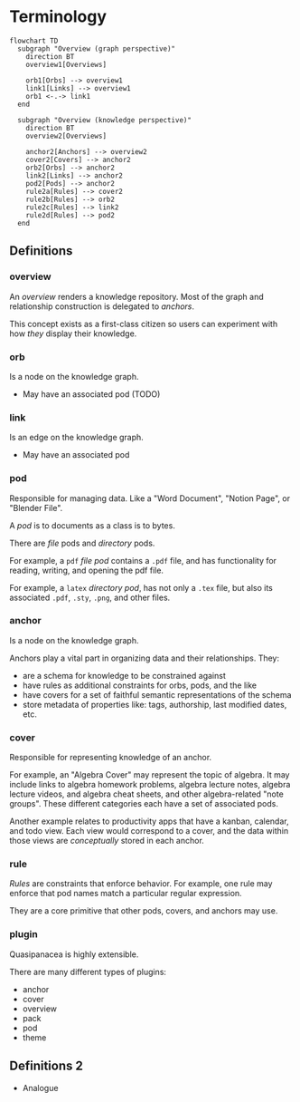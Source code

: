 # Terminology

```mermaid
flowchart TD
  subgraph "Overview (graph perspective)"
    direction BT
    overview1[Overviews]

    orb1[Orbs] --> overview1
    link1[Links] --> overview1
    orb1 <-.-> link1
  end

  subgraph "Overview (knowledge perspective)"
    direction BT
    overview2[Overviews]

    anchor2[Anchors] --> overview2
    cover2[Covers] --> anchor2
    orb2[Orbs] --> anchor2
    link2[Links] --> anchor2
    pod2[Pods] --> anchor2
    rule2a[Rules] --> cover2
    rule2b[Rules] --> orb2
    rule2c[Rules] --> link2
    rule2d[Rules] --> pod2
  end
```

## Definitions

### overview

An _overview_ renders a knowledge repository. Most of the graph and relationship construction is delegated to _anchors_.

This concept exists as a first-class citizen so users can experiment with how _they_ display their knowledge.

### orb

Is a node on the knowledge graph.

- May have an associated pod (TODO)

### link

Is an edge on the knowledge graph.

- May have an associated pod

### pod

Responsible for managing data. Like a "Word Document", "Notion Page", or "Blender File".

A _pod_ is to documents as a class is to bytes.

There are _file_ pods and _directory_ pods.

For example, a `pdf` _file pod_ contains a `.pdf` file, and has functionality for reading, writing, and opening the pdf file.

For example, a `latex` _directory pod_, has not only a `.tex` file, but also its associated `.pdf`, `.sty`, `.png`, and other files.

### anchor

Is a node on the knowledge graph.

Anchors play a vital part in organizing data and their relationships. They:

- are a schema for knowledge to be constrained against
- have rules as additional constraints for orbs, pods, and the like
- have covers for a set of faithful semantic representations of the schema
- store metadata of properties like: tags, authorship, last modified dates, etc.

### cover

Responsible for representing knowledge of an anchor.

For example, an "Algebra Cover" may represent the topic of algebra. It may include links to algebra homework problems, algebra lecture notes, algebra lecture videos, and algebra cheat sheets, and other algebra-related "note groups". These different categories each have a set of associated pods.

Another example relates to productivity apps that have a kanban, calendar, and todo view. Each view would correspond to a cover, and the data within those views are _conceptually_ stored in each anchor.

### rule

_Rules_ are constraints that enforce behavior. For example, one rule may enforce that pod names match a particular regular expression.

They are a core primitive that other pods, covers, and anchors may use.

### plugin

Quasipanacea is highly extensible.

There are many different types of plugins:

- anchor
- cover
- overview
- pack
- pod
- theme

## Definitions 2

- Analogue
